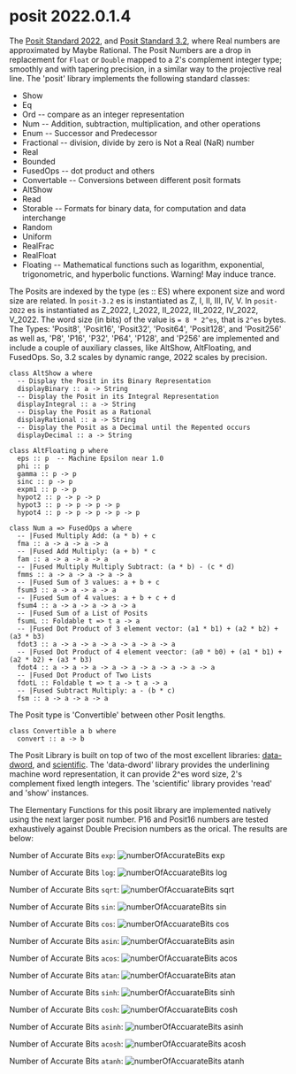 # posit 2022.0.1.4

The [Posit Standard 2022](https://posithub.org/docs/posit_standard-2.pdf),
and [Posit Standard 3.2](https://posithub.org/docs/posit_standard.pdf), 
where Real numbers are approximated by Maybe Rational.  The Posit 
Numbers are a drop in replacement for `Float` or `Double` mapped to a 
2's complement integer type; smoothly and with tapering precision, in a 
similar way to the projective real line.  The 'posit' library implements
the following standard classes:

 * Show
 * Eq
 * Ord  -- compare as an integer representation
 * Num  -- Addition, subtraction, multiplication, and other operations
 * Enum  -- Successor and Predecessor
 * Fractional  -- division, divide by zero is Not a Real (NaR) number
 * Real
 * Bounded
 * FusedOps  -- dot product and others
 * Convertable  -- Conversions between different posit formats
 * AltShow
 * Read
 * Storable  -- Formats for binary data, for computation and data interchange
 * Random
 * Uniform
 * RealFrac
 * RealFloat
 * Floating  -- Mathematical functions such as logarithm, exponential, trigonometric, and hyperbolic functions. Warning! May induce trance.

The Posits are indexed by the type (es :: ES) where exponent size and
word size are related.  In `posit-3.2` es is instantiated as Z, I,
II, III, IV, V.  In `posit-2022` es is instantiated as Z_2022, I_2022, 
II_2022, III_2022, IV_2022, V_2022.  The word size (in bits) of the 
value is `= 8 * 2^es`, that is `2^es` bytes.  The Types: 'Posit8', 
'Posit16', 'Posit32', 'Posit64', 'Posit128', and 'Posit256' as well as,
'P8', 'P16', 'P32', 'P64', 'P128', and 'P256' are implemented and 
include a couple of auxiliary classes, like AltShow, AltFloating, and 
FusedOps.  So, 3.2 scales by dynamic range, 2022 scales by precision.

```
class AltShow a where
  -- Display the Posit in its Binary Representation
  displayBinary :: a -> String
  -- Display the Posit in its Integral Representation
  displayIntegral :: a -> String
  -- Display the Posit as a Rational
  displayRational :: a -> String
  -- Display the Posit as a Decimal until the Repented occurs
  displayDecimal :: a -> String
```

```
class AltFloating p where
  eps :: p  -- Machine Epsilon near 1.0
  phi :: p
  gamma :: p -> p
  sinc :: p -> p
  expm1 :: p -> p
  hypot2 :: p -> p -> p
  hypot3 :: p -> p -> p -> p
  hypot4 :: p -> p -> p -> p -> p
```

```
class Num a => FusedOps a where
  -- |Fused Multiply Add: (a * b) + c
  fma :: a -> a -> a -> a
  -- |Fused Add Multiply: (a + b) * c
  fam :: a -> a -> a -> a
  -- |Fused Multiply Multiply Subtract: (a * b) - (c * d)
  fmms :: a -> a -> a -> a -> a
  -- |Fused Sum of 3 values: a + b + c
  fsum3 :: a -> a -> a -> a
  -- |Fused Sum of 4 values: a + b + c + d
  fsum4 :: a -> a -> a -> a -> a
  -- |Fused Sum of a List of Posits
  fsumL :: Foldable t => t a -> a
  -- |Fused Dot Product of 3 element vector: (a1 * b1) + (a2 * b2) + (a3 * b3)
  fdot3 :: a -> a -> a -> a -> a -> a -> a
  -- |Fused Dot Product of 4 element veector: (a0 * b0) + (a1 * b1) + (a2 * b2) + (a3 * b3)
  fdot4 :: a -> a -> a -> a -> a -> a -> a -> a -> a
  -- |Fused Dot Product of Two Lists
  fdotL :: Foldable t => t a -> t a -> a
  -- |Fused Subtract Multiply: a - (b * c)
  fsm :: a -> a -> a -> a
```

The Posit type is 'Convertible' between other Posit lengths.

```
class Convertible a b where
  convert :: a -> b
```

The Posit Library is built on top of two of the most excellent libraries:
[data-dword](https://hackage.haskell.org/package/data-dword), and
[scientific](https://hackage.haskell.org/package/scientific).  The
'data-dword' library provides the underlining machine word
representation, it can provide 2^es word size, 2's complement fixed
length integers.  The 'scientific' library provides 'read' and 'show'
instances.


The Elementary Functions for this posit library are implemented natively
using the next larger posit number.  P16 and Posit16 numbers are tested
exhaustively against Double Precision numbers as the orical.  The results
are below:

Number of Accurate Bits `exp`:
![numberOfAccurateBits exp](https://raw.githubusercontent.com/waivio/posit/posit-2022/test/Results/Bits%20Accuracy%20of%20exp%20with%20P16%20and%20Posit16.png)

Number of Accurate Bits `log`:
![numberOfAccuarateBits log](https://raw.githubusercontent.com/waivio/posit/posit-2022/test/Results/Bits%20Accuracy%20of%20log%20with%20P16%20and%20Posit16.png)

Number of Accurate Bits `sqrt`:
![numberOfAccuarateBits sqrt](https://raw.githubusercontent.com/waivio/posit/posit-2022/test/Results/Bits%20Accuracy%20of%20sqrt%20with%20P16%20and%20Posit16.png)

Number of Accurate Bits `sin`:
![numberOfAccuarateBits sin](https://raw.githubusercontent.com/waivio/posit/posit-2022/test/Results/Bits%20Accuracy%20of%20sin%20with%20P16%20and%20Posit16.png)

Number of Accurate Bits `cos`:
![numberOfAccuarateBits cos](https://raw.githubusercontent.com/waivio/posit/posit-2022/test/Results/Bits%20Accuracy%20of%20cos%20with%20P16%20and%20Posit16.png)

Number of Accurate Bits `asin`:
![numberOfAccuarateBits asin](https://raw.githubusercontent.com/waivio/posit/posit-2022/test/Results/Bits%20Accuracy%20of%20asin%20with%20P16%20and%20Posit16.png)

Number of Accurate Bits `acos`:
![numberOfAccuarateBits acos](https://raw.githubusercontent.com/waivio/posit/posit-2022/test/Results/Bits%20Accuracy%20of%20acos%20with%20P16%20and%20Posit16.png)

Number of Accurate Bits `atan`:
![numberOfAccuarateBits atan](https://raw.githubusercontent.com/waivio/posit/posit-2022/test/Results/Bits%20Accuracy%20of%20atan%20with%20P16%20and%20Posit16.png)

Number of Accurate Bits `sinh`:
![numberOfAccuarateBits sinh](https://raw.githubusercontent.com/waivio/posit/posit-2022/test/Results/Bits%20Accuracy%20of%20sinh%20with%20P16%20and%20Posit16.png)

Number of Accurate Bits `cosh`:
![numberOfAccuarateBits cosh](https://raw.githubusercontent.com/waivio/posit/posit-2022/test/Results/Bits%20Accuracy%20of%20cosh%20with%20P16%20and%20Posit16.png)

Number of Accurate Bits `asinh`:
![numberOfAccuarateBits asinh](https://raw.githubusercontent.com/waivio/posit/posit-2022/test/Results/Bits%20Accuracy%20of%20asinh%20with%20P16%20and%20Posit16.png)

Number of Accurate Bits `acosh`:
![numberOfAccuarateBits acosh](https://raw.githubusercontent.com/waivio/posit/posit-2022/test/Results/Bits%20Accuracy%20of%20acosh%20with%20P16%20and%20Posit16.png)

Number of Accurate Bits `atanh`:
![numberOfAccuarateBits atanh](https://raw.githubusercontent.com/waivio/posit/posit-2022/test/Results/Bits%20Accuracy%20of%20atanh%20with%20P16%20and%20Posit16.png)


